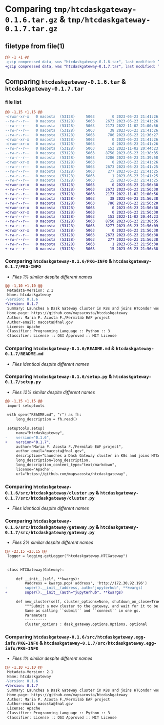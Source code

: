 # Comparing `tmp/htcdaskgateway-0.1.6.tar.gz` & `tmp/htcdaskgateway-0.1.7.tar.gz`

## filetype from file(1)

```diff
@@ -1 +1 @@
-gzip compressed data, was "htcdaskgateway-0.1.6.tar", last modified: Tue May 23 21:41:26 2023, max compression
+gzip compressed data, was "htcdaskgateway-0.1.7.tar", last modified: Tue May 23 21:56:38 2023, max compression
```

## Comparing `htcdaskgateway-0.1.6.tar` & `htcdaskgateway-0.1.7.tar`

### file list

```diff
@@ -1,15 +1,15 @@
-drwxr-xr-x   0 macosta  (53128)     5063        0 2023-05-23 21:41:26.181128 htcdaskgateway-0.1.6/
--rw-r--r--   0 macosta  (53128)     5063     2673 2023-05-23 21:41:26.179128 htcdaskgateway-0.1.6/PKG-INFO
--rw-r--r--   0 macosta  (53128)     5063     2173 2022-11-02 21:00:56.000000 htcdaskgateway-0.1.6/README.md
--rw-r--r--   0 macosta  (53128)     5063       38 2023-05-23 21:41:26.181128 htcdaskgateway-0.1.6/setup.cfg
--rw-r--r--   0 macosta  (53128)     5063      786 2023-05-23 21:36:27.000000 htcdaskgateway-0.1.6/setup.py
-drwxr-xr-x   0 macosta  (53128)     5063        0 2023-05-23 21:41:26.170128 htcdaskgateway-0.1.6/src/
-drwxr-xr-x   0 macosta  (53128)     5063        0 2023-05-23 21:41:26.174128 htcdaskgateway-0.1.6/src/htcdaskgateway/
--rw-r--r--   0 macosta  (53128)     5063      153 2022-11-02 20:44:23.000000 htcdaskgateway-0.1.6/src/htcdaskgateway/__init__.py
--rw-r--r--   0 macosta  (53128)     5063     8750 2023-05-23 21:38:35.000000 htcdaskgateway-0.1.6/src/htcdaskgateway/cluster.py
--rw-r--r--   0 macosta  (53128)     5063     3286 2023-05-23 21:39:58.000000 htcdaskgateway-0.1.6/src/htcdaskgateway/gateway.py
-drwxr-xr-x   0 macosta  (53128)     5063        0 2023-05-23 21:41:26.178128 htcdaskgateway-0.1.6/src/htcdaskgateway.egg-info/
--rw-r--r--   0 macosta  (53128)     5063     2673 2023-05-23 21:41:25.000000 htcdaskgateway-0.1.6/src/htcdaskgateway.egg-info/PKG-INFO
--rw-r--r--   0 macosta  (53128)     5063      277 2023-05-23 21:41:25.000000 htcdaskgateway-0.1.6/src/htcdaskgateway.egg-info/SOURCES.txt
--rw-r--r--   0 macosta  (53128)     5063        1 2023-05-23 21:41:25.000000 htcdaskgateway-0.1.6/src/htcdaskgateway.egg-info/dependency_links.txt
--rw-r--r--   0 macosta  (53128)     5063       15 2023-05-23 21:41:25.000000 htcdaskgateway-0.1.6/src/htcdaskgateway.egg-info/top_level.txt
+drwxr-xr-x   0 macosta  (53128)     5063        0 2023-05-23 21:56:38.590211 htcdaskgateway-0.1.7/
+-rw-r--r--   0 macosta  (53128)     5063     2673 2023-05-23 21:56:38.588212 htcdaskgateway-0.1.7/PKG-INFO
+-rw-r--r--   0 macosta  (53128)     5063     2173 2022-11-02 21:00:56.000000 htcdaskgateway-0.1.7/README.md
+-rw-r--r--   0 macosta  (53128)     5063       38 2023-05-23 21:56:38.591211 htcdaskgateway-0.1.7/setup.cfg
+-rw-r--r--   0 macosta  (53128)     5063      786 2023-05-23 21:56:20.000000 htcdaskgateway-0.1.7/setup.py
+drwxr-xr-x   0 macosta  (53128)     5063        0 2023-05-23 21:56:38.559212 htcdaskgateway-0.1.7/src/
+drwxr-xr-x   0 macosta  (53128)     5063        0 2023-05-23 21:56:38.577211 htcdaskgateway-0.1.7/src/htcdaskgateway/
+-rw-r--r--   0 macosta  (53128)     5063      153 2022-11-02 20:44:23.000000 htcdaskgateway-0.1.7/src/htcdaskgateway/__init__.py
+-rw-r--r--   0 macosta  (53128)     5063     8750 2023-05-23 21:38:35.000000 htcdaskgateway-0.1.7/src/htcdaskgateway/cluster.py
+-rw-r--r--   0 macosta  (53128)     5063     3277 2023-05-23 21:56:09.000000 htcdaskgateway-0.1.7/src/htcdaskgateway/gateway.py
+drwxr-xr-x   0 macosta  (53128)     5063        0 2023-05-23 21:56:38.583212 htcdaskgateway-0.1.7/src/htcdaskgateway.egg-info/
+-rw-r--r--   0 macosta  (53128)     5063     2673 2023-05-23 21:56:38.000000 htcdaskgateway-0.1.7/src/htcdaskgateway.egg-info/PKG-INFO
+-rw-r--r--   0 macosta  (53128)     5063      277 2023-05-23 21:56:38.000000 htcdaskgateway-0.1.7/src/htcdaskgateway.egg-info/SOURCES.txt
+-rw-r--r--   0 macosta  (53128)     5063        1 2023-05-23 21:56:38.000000 htcdaskgateway-0.1.7/src/htcdaskgateway.egg-info/dependency_links.txt
+-rw-r--r--   0 macosta  (53128)     5063       15 2023-05-23 21:56:38.000000 htcdaskgateway-0.1.7/src/htcdaskgateway.egg-info/top_level.txt
```

### Comparing `htcdaskgateway-0.1.6/PKG-INFO` & `htcdaskgateway-0.1.7/PKG-INFO`

 * *Files 1% similar despite different names*

```diff
@@ -1,10 +1,10 @@
 Metadata-Version: 2.1
 Name: htcdaskgateway
-Version: 0.1.6
+Version: 0.1.7
 Summary: Launches a Dask Gateway cluster in K8s and joins HTCondor workers to it
 Home-page: https://github.com/mapsacosta/htcdaskgateway
 Author: Maria P. Acosta F./Fermilab EAF project
 Author-email: macosta@fnal.gov
 License: Apache
 Classifier: Programming Language :: Python :: 3
 Classifier: License :: OSI Approved :: MIT License
```

### Comparing `htcdaskgateway-0.1.6/README.md` & `htcdaskgateway-0.1.7/README.md`

 * *Files identical despite different names*

### Comparing `htcdaskgateway-0.1.6/setup.py` & `htcdaskgateway-0.1.7/setup.py`

 * *Files 12% similar despite different names*

```diff
@@ -1,15 +1,15 @@
 import setuptools
 
 with open("README.md", "r") as fh:
     long_description = fh.read()
 
 setuptools.setup(
     name="htcdaskgateway",
-    version="0.1.6",
+    version="0.1.7",
     author="Maria P. Acosta F./Fermilab EAF project",
     author_email="macosta@fnal.gov",
     description="Launches a Dask Gateway cluster in K8s and joins HTCondor workers to it",
     long_description=long_description,
     long_description_content_type="text/markdown",
     license='Apache',
     url="https://github.com/mapsacosta/htcdaskgateway",
```

### Comparing `htcdaskgateway-0.1.6/src/htcdaskgateway/cluster.py` & `htcdaskgateway-0.1.7/src/htcdaskgateway/cluster.py`

 * *Files identical despite different names*

### Comparing `htcdaskgateway-0.1.6/src/htcdaskgateway/gateway.py` & `htcdaskgateway-0.1.7/src/htcdaskgateway/gateway.py`

 * *Files 2% similar despite different names*

```diff
@@ -23,15 +23,15 @@
 logger = logging.getLogger("htcdaskgateway.HTCGateway")
 
 
 class HTCGateway(Gateway):
     
     def __init__(self, **kwargs):
         #address = kwargs.pop('address', 'http://172.30.92.196')
-        super().__init__(address, auth="jupyterhub", **kwargs)
+        super().__init__(auth="jupyterhub", **kwargs)
     
     def new_cluster(self, cluster_options=None, shutdown_on_close=True, **kwargs):
         """Submit a new cluster to the gateway, and wait for it to be started.
         Same as calling ``submit`` and ``connect`` in one go.
         Parameters
         ----------
         cluster_options : dask_gateway.options.Options, optional
```

### Comparing `htcdaskgateway-0.1.6/src/htcdaskgateway.egg-info/PKG-INFO` & `htcdaskgateway-0.1.7/src/htcdaskgateway.egg-info/PKG-INFO`

 * *Files 1% similar despite different names*

```diff
@@ -1,10 +1,10 @@
 Metadata-Version: 2.1
 Name: htcdaskgateway
-Version: 0.1.6
+Version: 0.1.7
 Summary: Launches a Dask Gateway cluster in K8s and joins HTCondor workers to it
 Home-page: https://github.com/mapsacosta/htcdaskgateway
 Author: Maria P. Acosta F./Fermilab EAF project
 Author-email: macosta@fnal.gov
 License: Apache
 Classifier: Programming Language :: Python :: 3
 Classifier: License :: OSI Approved :: MIT License
```

